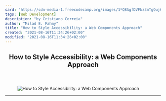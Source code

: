 ```yaml
---
card: "https://cdn-media-1.freecodecamp.org/images/1*Q8AgfDVFkz3mTgQujCC_sA.jpeg"
tags: [Web Development]
description: "by Cristiano Correia"
author: "Milad E. Fahmy"
title: "How to Style Accessibility: a Web Components Approach"
created: "2021-08-16T11:34:26+02:00"
modified: "2021-08-16T11:34:26+02:00"
---
```

<div class="site-wrapper">
<main id="site-main" class="site-main outer">
<div class="inner">
<article class="post-full post tag-web-development tag-accessibility tag-front-end-development tag-technology tag-programming ">
<header class="post-full-header">
<h1 class="post-full-title">How to Style Accessibility: a Web Components Approach</h1>
</header>
<figure class="post-full-image">
<picture>
<source media="(max-width: 700px)" sizes="1px" srcset="data:image/gif;base64,R0lGODlhAQABAIAAAAAAAP///yH5BAEAAAAALAAAAAABAAEAAAIBRAA7 1w">
<source media="(min-width: 701px)" sizes="(max-width: 800px) 400px,
(max-width: 1170px) 700px,
1400px" srcset="https://cdn-media-1.freecodecamp.org/images/1*Q8AgfDVFkz3mTgQujCC_sA.jpeg 300w,
https://cdn-media-1.freecodecamp.org/images/1*Q8AgfDVFkz3mTgQujCC_sA.jpeg 600w,
https://cdn-media-1.freecodecamp.org/images/1*Q8AgfDVFkz3mTgQujCC_sA.jpeg 1000w,
https://cdn-media-1.freecodecamp.org/images/1*Q8AgfDVFkz3mTgQujCC_sA.jpeg 2000w">
<img onerror="this.style.display='none'" src="https://cdn-media-1.freecodecamp.org/images/1*Q8AgfDVFkz3mTgQujCC_sA.jpeg" alt="How to Style Accessibility: a Web Components Approach">
</picture>
</figure>
<section class="post-full-content">
<div class="post-content medium-migrated-article">
</div>
<hr>
</section>
</article>
</div>
</main>
</div>
<!-- Google Tag Manager (noscript) -->
<!-- End Google Tag Manager (noscript) -->
